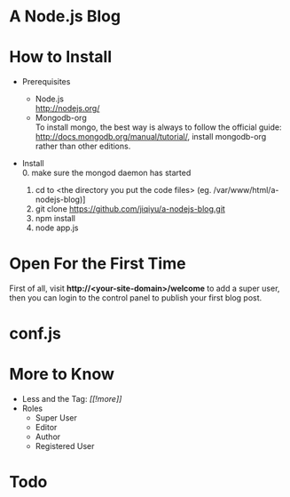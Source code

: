 # A Node.js Blog



# How to Install

* Prerequisites
  * Node.js  
    http://nodejs.org/
  * Mongodb-org  
    To install mongo, the best way is always to follow
    the official guide: http://docs.mongodb.org/manual/tutorial/,
    install mongodb-org rather than other editions.
  
* Install  
  0. make sure the mongod daemon has started
  1. cd to \<the directory you put the code files\> (eg. /var/www/html/a-nodejs-blog)]
  2. git clone https://github.com/jiqiyu/a-nodejs-blog.git
  3. npm install
  4. node app.js

# Open For the First Time

First of all, visit **http://\<your-site-domain\>/welcome** to add
a super user, then you can login to the control panel
to publish your first blog post.

# conf.js

# More to Know

* Less and the Tag: *[[!more]]*
* Roles
  * Super User
  * Editor
  * Author
  * Registered User

# Todo
